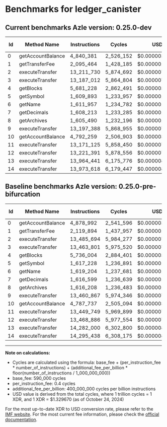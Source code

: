# Benchmarks for ledger_canister

## Current benchmarks Azle version: 0.25.0-dev

| Id  | Method Name       | Instructions | Cycles    | USD           | USD/Million Calls | Change                              |
| --- | ----------------- | ------------ | --------- | ------------- | ----------------- | ----------------------------------- |
| 0   | getAccountBalance | 4_840_381    | 2_526_152 | $0.0000033589 | $3.35             | <font color="green">-38_611</font>  |
| 1   | getTransferFee    | 2_095_464    | 1_428_185 | $0.0000018990 | $1.89             | <font color="green">-24_430</font>  |
| 2   | executeTransfer   | 13_211_730   | 5_874_692 | $0.0000078114 | $7.81             | <font color="green">-273_964</font> |
| 3   | executeTransfer   | 13_187_012   | 5_864_804 | $0.0000077983 | $7.79             | <font color="green">-276_789</font> |
| 4   | getBlocks         | 5_681_228    | 2_862_491 | $0.0000038062 | $3.80             | <font color="green">-54_776</font>  |
| 5   | getSymbol         | 1_609_893    | 1_233_957 | $0.0000016408 | $1.64             | <font color="green">-7_335</font>   |
| 6   | getName           | 1_611_957    | 1_234_782 | $0.0000016419 | $1.64             | <font color="green">-7_247</font>   |
| 7   | getDecimals       | 1_608_213    | 1_233_285 | $0.0000016399 | $1.63             | <font color="green">-8_386</font>   |
| 8   | getArchives       | 1_605_490    | 1_232_196 | $0.0000016384 | $1.63             | <font color="green">-10_718</font>  |
| 9   | executeTransfer   | 13_197_388   | 5_868_955 | $0.0000078038 | $7.80             | <font color="green">-263_479</font> |
| 10  | getAccountBalance | 4_792_259    | 2_506_903 | $0.0000033334 | $3.33             | <font color="red">+4_522</font>     |
| 11  | executeTransfer   | 13_171_125   | 5_858_450 | $0.0000077898 | $7.78             | <font color="green">-278_624</font> |
| 12  | executeTransfer   | 13_221_391   | 5_878_556 | $0.0000078165 | $7.81             | <font color="green">-247_495</font> |
| 13  | executeTransfer   | 13_964_441   | 6_175_776 | $0.0000082117 | $8.21             | <font color="green">-317_559</font> |
| 14  | executeTransfer   | 13_973_618   | 6_179_447 | $0.0000082166 | $8.21             | <font color="green">-321_820</font> |

## Baseline benchmarks Azle version: 0.25.0-pre-bifurcation

| Id  | Method Name       | Instructions | Cycles    | USD           | USD/Million Calls |
| --- | ----------------- | ------------ | --------- | ------------- | ----------------- |
| 0   | getAccountBalance | 4_878_992    | 2_541_596 | $0.0000033795 | $3.37             |
| 1   | getTransferFee    | 2_119_894    | 1_437_957 | $0.0000019120 | $1.91             |
| 2   | executeTransfer   | 13_485_694   | 5_984_277 | $0.0000079571 | $7.95             |
| 3   | executeTransfer   | 13_463_801   | 5_975_520 | $0.0000079455 | $7.94             |
| 4   | getBlocks         | 5_736_004    | 2_884_401 | $0.0000038353 | $3.83             |
| 5   | getSymbol         | 1_617_228    | 1_236_891 | $0.0000016447 | $1.64             |
| 6   | getName           | 1_619_204    | 1_237_681 | $0.0000016457 | $1.64             |
| 7   | getDecimals       | 1_616_599    | 1_236_639 | $0.0000016443 | $1.64             |
| 8   | getArchives       | 1_616_208    | 1_236_483 | $0.0000016441 | $1.64             |
| 9   | executeTransfer   | 13_460_867   | 5_974_346 | $0.0000079439 | $7.94             |
| 10  | getAccountBalance | 4_787_737    | 2_505_094 | $0.0000033309 | $3.33             |
| 11  | executeTransfer   | 13_449_749   | 5_969_899 | $0.0000079380 | $7.93             |
| 12  | executeTransfer   | 13_468_886   | 5_977_554 | $0.0000079482 | $7.94             |
| 13  | executeTransfer   | 14_282_000   | 6_302_800 | $0.0000083806 | $8.38             |
| 14  | executeTransfer   | 14_295_438   | 6_308_175 | $0.0000083878 | $8.38             |

---

**Note on calculations:**

-   Cycles are calculated using the formula: base_fee + (per_instruction_fee \* number_of_instructions) + (additional_fee_per_billion \* floor(number_of_instructions / 1_000_000_000))
-   base_fee: 590_000 cycles
-   per_instruction_fee: 0.4 cycles
-   additional_fee_per_billion: 400_000_000 cycles per billion instructions
-   USD value is derived from the total cycles, where 1 trillion cycles = 1 XDR, and 1 XDR = $1.329670 (as of October 24, 2024)

For the most up-to-date XDR to USD conversion rate, please refer to the [IMF website](https://www.imf.org/external/np/fin/data/rms_sdrv.aspx).
For the most current fee information, please check the [official documentation](https://internetcomputer.org/docs/current/developer-docs/gas-cost#execution).

